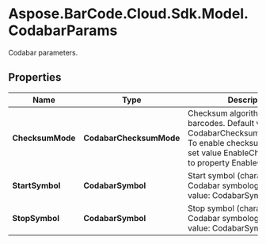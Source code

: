 # Aspose.BarCode.Cloud.Sdk.Model.CodabarParams

Codabar parameters.

## Properties

Name | Type | Description | Notes
---- | ---- | ----------- | -----
**ChecksumMode** | **CodabarChecksumMode** | Checksum algorithm for Codabar barcodes. Default value: CodabarChecksumMode.Mod16. To enable checksum calculation set value EnableChecksum.Yes to property EnableChecksum. | [optional]
**StartSymbol** | **CodabarSymbol** | Start symbol (character) of Codabar symbology. Default value: CodabarSymbol.A | [optional]
**StopSymbol** | **CodabarSymbol** | Stop symbol (character) of Codabar symbology. Default value: CodabarSymbol.A | [optional]

